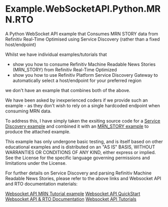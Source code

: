 # Example.WebSocketAPI.Python.MRN.RTO
A Python WebSocket API example that Consumes MRN STORY data from Refinitiv Real-Time Optimised using Service Discovery (rather than a fixed host/endpoint)

Whilst we have individual examples/tutorials that 
* show you how to consume Refinitiv Machine Readable News Stories (MRN_STORY) from Refinitiv Real-Time Optimized  
* show you how to use Refinitiv Platform Service Discovery Gateway to automatically select a host/endpoint for your preferred region  

we don't have an example that combines both of the above.

We have been asked by inexperienced coders if we provide such an example - as they don't wish to rely on a single hardcoded endpoint when consuming MRN data.

To address this, I have simply taken the exsiting source code for a <a href="https://github.com/Refinitiv/websocket-api/blob/master/Applications/Examples/RDP/python/market_price_rdpgw_service_discovery.py" target="_blank">Service Discovery example</a> and combined it with an <a href="https://github.com/Refinitiv-API-Samples/Example.WebSocketAPI.Python.MRN/tree/ERT-in-Cloud" target="_blank">MRN_STORY example</a> to produce the attached example.

This example has only undergone basic testing, and is itself based on other educational examples and is distributed on an "AS IS" BASIS, WITHOUT WARRANTIES OR CONDITIONS OF ANY KIND, either express or implied. See the License for the specific language governing permissions and limitations under the License.

For further details on Service Discovery and parsing Refinitiv Machine Readable News Stories, please refer to the above links and Websocket API and RTO documentation materials:

<a href="https://github.com/Refinitiv-API-Samples/Example.WebSocketAPI.Python.MRN/tree/ERT-in-Cloud" target="_blank">Websocket API MRN Tutorial example</a>
<a href="https://developers.refinitiv.com/en/api-catalog/refinitiv-real-time-opnsrc/refinitiv-websocket-api/quick-start" target="_blank">Websocket API QuickStart</a>
<a href="https://developers.refinitiv.com/en/api-catalog/refinitiv-real-time-opnsrc/refinitiv-websocket-api/documentation" target="_blank">Websocket API & RTO Documentation</a>
<a href="https://developers.refinitiv.com/en/api-catalog/refinitiv-real-time-opnsrc/refinitiv-websocket-api/tutorials#connect-to-refinitiv-real-time-optimized" target="_blank">Websocket API Tutorials</a>
